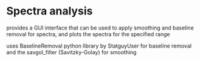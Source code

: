 # Spectra analysis
provides a GUI interface that can be used to apply smoothing and baseline removal for spectra, and plots the spectra for the specified range

uses BaselineRemoval python library by StatguyUser for baseline removal and the savgol_filter (Savitzky-Golay) for smoothing 
